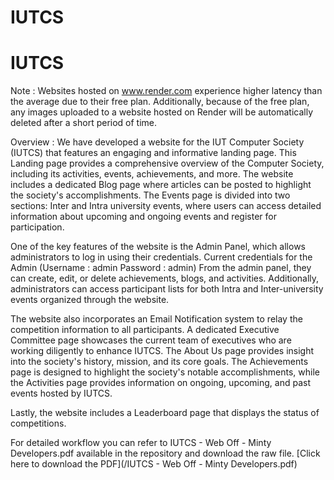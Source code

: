 # IUTCS
# IUTCS

Note : Websites hosted on www.render.com experience higher latency than the average due to their free plan. Additionally, because of the free plan, any images uploaded to a website hosted on Render will be automatically deleted after a short period of time. 


Overview :
We have developed a website for the IUT Computer Society (IUTCS) that features an engaging and informative landing page. This Landing page provides a comprehensive overview of the Computer Society, including its activities, events, achievements, and more. The website includes a dedicated Blog page where articles can be posted to highlight the society's accomplishments. The Events page is divided into two sections: Inter and Intra university events, where users can access detailed information about upcoming and ongoing events and register for participation.

One of the key features of the website is the Admin Panel, which allows administrators to log in using their credentials.
Current credentials for the Admin (Username : admin   Password : admin)
From the admin panel, they can create, edit, or delete achievements, blogs, and activities. Additionally, administrators can access participant lists for both Intra and Inter-university events organized through the website.

The website also incorporates an Email Notification system to relay the competition information to all participants. A dedicated Executive Committee page showcases the current team of executives who are working diligently to enhance IUTCS. The About Us page provides insight into the society's history, mission, and its core goals. The Achievements page is designed to highlight the society's notable accomplishments, while the Activities page provides information on ongoing, upcoming, and past events hosted by IUTCS.

Lastly, the website includes a Leaderboard page that displays the status of competitions.

For detailed workflow you can refer to IUTCS - Web Off - Minty Developers.pdf available in the repository and download the raw file.
[Click here to download the PDF](/IUTCS - Web Off - Minty Developers.pdf)
